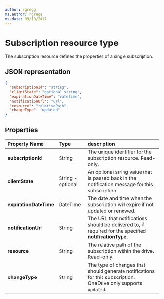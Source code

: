 ```yaml
---
author: rgregg
ms.author: rgregg
ms.date: 09/10/2017
---
```

# Subscription resource type

The subscription resource defines the properties of a single subscription.

## JSON representation

<!-- {
"blockType": "resource",
"@odata.type": "oneDrive.subscription",
"optionalProperties": [ "clientState", "expirationDateTime", "resource", "subscriptionId", "changeType" ]
} -->

```json
{
  "subscriptionId": "string",
  "clientState": "optional string",
  "expirationDateTime": "datetime",
  "notificationUrl": "url",
  "resource": "relativePath",
  "changeType": "updated"
}
```

## Properties

| Property Name          | Type                          | description                                                                                            |
|:-----------------------|:------------------------------|:-------------------------------------------------------------------------------------------------------|
| **subscriptionId**     | String                        | The unique identifier for the subscription resource. Read-only.                                        |
| **clientState**        | String - optional             | An optional string value that is passed back in the notification message for this subscription.        |
| **expirationDateTime** | DateTime                      | The date and time when the subscription will expire if not updated or renewed.                         |
| **notificationUrl**    | String                        | The URL that notifications should be delivered to, if required for the specified **notificationType**. |
| **resource**           | String                        | The relative path of the subscription within the drive. Read-only.                                     |
| **changeType**         | String                        | The type of changes that should generate notifications for this subscription. OneDrive only supports `updated`. |


<!-- {
  "type": "#page.annotation",
  "description": "",
  "keywords": "",
  "section": "documentation",
  "tocPath": "Resources/Subscription"
} -->

